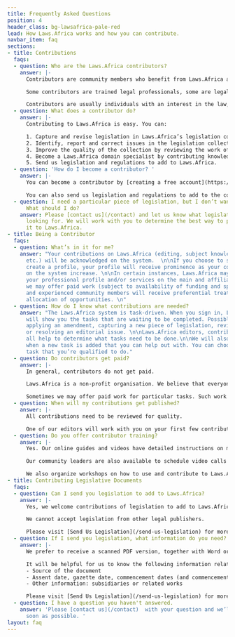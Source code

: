 ```yaml
---
title: Frequently Asked Questions
position: 4
header_class: bg-lawsafrica-pale-red
lead: How Laws.Africa works and how you can contribute.
navbar_item: faq
sections:
- title: Contributions
  faqs:
  - question: Who are the Laws.Africa contributors?
    answer: |-
      Contributors are community members who benefit from Laws.Africa and have chosen to contribute some of their time or resources to help grow and maintain the Laws.Africa legislation collection. In turn, contributors benefit from the broad collection of legislation available through Laws.Africa and our partners.

      Some contributors are trained legal professionals, some are legal editors who have been working with legislation for many years, while others are open data advocates that believe in the power of free access to law.

      Contributors are usually individuals with an interest in the law, and anyone can become a contributor.
  - question: What does a contributor do?
    answer: |-
      Contributing to Laws.Africa is easy. You can:

      1. Capture and revise legislation in Laws.Africa’s legislation collection.
      2. Identify, report and correct issues in the legislation collection.
      3. Improve the quality of the collection by reviewing the work of other contributors.
      4. Become a Laws.Africa domain specialist by contributing knowledge and legislative updates in subject-matter collections, such as the Environment or Health.
      5. Send us legislation and regulations to add to Laws.Africa.
  - question: 'How do I become a contributor? '
    answer: |-
      You can become a contributor by [creating a free account](https://edit.laws.africa/accounts/login/). We’ll help you learn what you need to know and get you started.

      You can also send us legislation and regulations to add to the collection.
  - question: I need a particular piece of legislation, but I don’t want to be a contributor.
      What should I do?
    answer: Please [contact us](/contact) and let us know what legislation you are
      looking for. We will work with you to determine the best way to prioritise adding
      it to Laws.Africa.
- title: Being a Contributor
  faqs:
  - question: What’s in it for me?
    answer: "Your contributions on Laws.Africa (editing, subject knowledge management,
      etc.) will be acknowledged on the system.  \n\nIf you choose to sign up and
      create a profile, your profile will receive prominence as your contributions
      on the system increase. \n\nIn certain instances, Laws.Africa may offer to advertise
      your professional profile and/or services on the main and affiliate sites. \n\nSometimes,
      we may offer paid work (subject to availability of funding and special projects)
      and experienced community members will receive preferential treatment in the
      allocation of opportunities. \n"
  - question: How do I know what contributions are needed?
    answer: "The Laws.Africa system is task-driven. When you sign in, Laws.Africa
      will show you the tasks that are waiting to be completed. Possible tasks include
      applying an amendment, capturing a new piece of legislation, reviewing a contribution,
      or resolving an editorial issue. \n\nLaws.Africa editors, contributors and partners
      all help to determine what tasks need to be done.\n\nWe will also email you
      when a new task is added that you can help out with. You can choose to do any
      task that you’re qualified to do."
  - question: Do contributors get paid?
    answer: |-
      In general, contributors do not get paid.

      Laws.Africa is a non-profit organisation. We believe that everyone should have free access to the law and your contributions help your community to achieve this.

      Sometimes we may offer paid work for particular tasks. Such work is always dependent on available funding.
  - question: When will my contributions get published?
    answer: |-
      All contributions need to be reviewed for quality.

      One of our editors will work with you on your first few contributions. Once your contributions have been made, they will be published on the system after a final quality check by one of our editorial staff.
  - question: Do you offer contributor training?
    answer: |-
      Yes. Our online guides and videos have detailed instructions on making contributions to the Laws.Africa system. They will help you understand how to use the system, and how the process of publishing legislation works.

      Our community leaders are also available to schedule video calls to walk you through adding content and working with the Laws.Africa system.

      We also organize workshops on how to use and contribute to Laws.Africa. Subscribe to [our newsletter](#newsletter) to be notified about these events.
- title: Contributing Legislative Documents
  faqs:
  - question: Can I send you legislation to add to Laws.Africa?
    answer: |-
      Yes, we welcome contributions of legislation to add to Laws.Africa. It is best to share legislation as it was originally published in the government gazette.

      We cannot accept legislation from other legal publishers.

      Please visit [Send Us Legislation](/send-us-legislation) for more details.
  - question: If I send you legislation, what information do you need?
    answer: |-
      We prefer to receive a scanned PDF version, together with Word or text version of the legislation, if possible.

      It will be helpful for us to know the following information relating to the files you contribute:
      - Source of the document
      - Assent date, gazette date, commencement dates (and commencement instruments)
      - Other information: subsidiaries or related works

      Please visit [Send Us Legislation](/send-us-legislation) for more details.
  - question: I have a question you haven't answered.
    answer: 'Please [contact us](/contact)  with your question and we’ll respond as
      soon as possible. '
layout: faq
---
```


